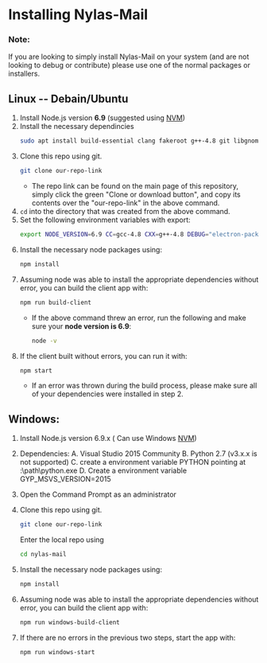 # Installing Nylas-Mail
### Note:
If you are looking to simply install Nylas-Mail on your system (and are not looking to debug or contribute) please use one of the normal packages or installers.

## Linux -- Debain/Ubuntu
1. Install Node.js version **6.9** (suggested using [NVM](https://github.com/creationix/nvm))
1. Install the necessary dependincies
    ```bash
    sudo apt install build-essential clang fakeroot g++-4.8 git libgnome-keyring-dev xvfb rpm libxext-dev libxtst-dev libxkbfile-dev
    ```
1. Clone this repo using git.
    ```bash
    git clone our-repo-link
    ```
   * The repo link can be found on the main page of this repository, simply click the green "Clone or download button", and copy its contents over the "our-repo-link" in the above command.
1. `cd` into the directory that was created from the above command.
1. Set the following environment variables with export:
    ```bash
    export NODE_VERSION=6.9 CC=gcc-4.8 CXX=g++-4.8 DEBUG="electron-packager:*" INSTALL_TARGET=client
    ```
1. Install the necessary node packages using:
    ```bash
    npm install
    ```
1. Assuming node was able to install the appropriate dependencies without error, you can build the client app with:
    ```bash
    npm run build-client
    ```
    * If the above command threw an error, run the following and make sure your **node version is 6.9**:
      ```bash
      node -v
      ```  
1. If the client built without errors, you can run it with:
    ```bash
    npm start
    ```
    * If an error was thrown during the build process, please make sure all of your dependencies were installed in step 2.

## Windows:
1. Install Node.js version 6.9.x ( Can use Windows [NVM](https://github.com/coreybutler/nvm-windows))
2. Dependencies:
A. Visual Studio 2015 Community
B. Python 2.7 (v3.x.x is not supported)
C. create a environment variable PYTHON pointing at :\\path\\python.exe
D. Create a environment variable GYP_MSVS_VERSION=2015

3. Open the Command Prompt as an administrator
4. Clone this repo using git.
    ```bash
    git clone our-repo-link
    ```
    Enter the local repo using
    ```bash
    cd nylas-mail
    ```
5.  Install the necessary node packages using:
    ```bash
    npm install
    ```
6.  Assuming node was able to install the appropriate dependencies without error, you can build the client app with:
    ```bash
    npm run windows-build-client
    ```
7. If there are no errors in the previous two steps, start the app with:
    ```bash
    npm run windows-start
    ```
